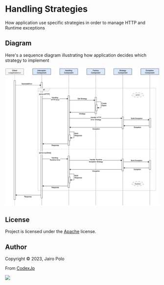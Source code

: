 
# Handling Strategies

How application use specific strategies in order to manage HTTP and Runtime exceptions  

## Diagram
<a name="diagram"></a>

Here's a sequence diagram illustrating how application decides which strategy to implement

![Component View](../../../../../resources/images/SequenceDiagram.png)

## License

Project is licensed under the [Apache](LICENSE) license.

## Author

Copyright &copy; 2023, Jairo Polo

From [CodexJp](https://github.com/CodexJp)

[![][gravatar-psysiu]]()

[gravatar-psysiu]: https://gravatar.com/avatar/7410b502a65a7ffcac6a67c07d5fb521dcefc4b7edc8ca1d84ce66a090c87294